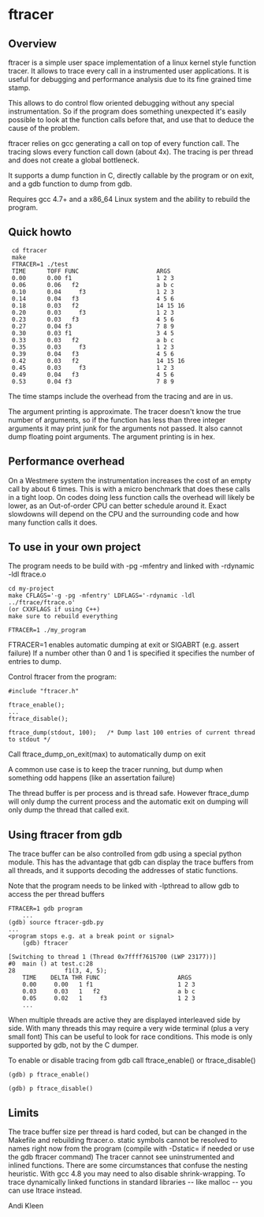 # ftracer

## Overview

ftracer is a simple user space implementation of a linux kernel style function tracer.
It allows to trace every call in a instrumented user applications. It is useful
for debugging and performance analysis due to its fine grained time stamp.

This allows to do control flow oriented debugging without any special
instrumentation. So if the program does something unexpected it's easily
possible to look at the function calls before that, and use that to
deduce the cause of the problem.

ftracer relies on gcc generating a call on top of every function call.
The tracing slows every function call down (about 4x).
The tracing is per thread and does not create a global bottleneck.

It supports a dump function in C, directly callable by the program
or on exit, and a gdb function to dump from gdb.

Requires gcc 4.7+ and a x86_64 Linux system and the ability to rebuild the program.

## Quick howto

     cd ftracer
     make
     FTRACER=1 ./test
     TIME      TOFF FUNC                      ARGS
     0.00      0.00 f1                        1 2 3
     0.06      0.06   f2                      a b c
     0.10      0.04     f3                    1 2 3
     0.14      0.04   f3                      4 5 6
     0.18      0.03   f2                      14 15 16
     0.20      0.03     f3                    1 2 3
     0.23      0.03   f3                      4 5 6
     0.27      0.04 f3                        7 8 9
     0.30      0.03 f1                        3 4 5
     0.33      0.03   f2                      a b c
     0.35      0.03     f3                    1 2 3
     0.39      0.04   f3                      4 5 6
     0.42      0.03   f2                      14 15 16
     0.45      0.03     f3                    1 2 3
     0.49      0.04   f3                      4 5 6
     0.53      0.04 f3                        7 8 9

The time stamps include the overhead from the tracing and are in us.

The argument printing is approximate. The tracer doesn't know
the true number of arguments, so if the function has less than three
integer arguments it may print junk for the arguments not passed.
It also cannot dump floating point arguments. The argument printing
is in hex.

## Performance overhead

On a Westmere system the instrumentation increases the cost of an empty call by
about 6 times. This is with a micro benchmark that does these calls in a tight
loop. On codes doing less function calls the overhead will likely be lower,
as an Out-of-order CPU can better schedule around it.
Exact slowdowns will depend on the CPU and the surrounding code and how many
function calls it does.

## To use in your own project

The program needs to be build with -pg -mfentry and linked with -rdynamic -ldl ftrace.o

	cd my-project
	make CFLAGS='-g -pg -mfentry' LDFLAGS='-rdynamic -ldl ../ftrace/ftrace.o'
	(or CXXFLAGS if using C++)
	make sure to rebuild everything

	FTRACER=1 ./my_program

FTRACER=1 enables automatic dumping at exit or SIGABRT (e.g. assert failure)
If a number other than 0 and 1 is specified it specifies the number of entries to dump.

Control ftracer from the program:

	#include "ftracer.h"

	ftrace_enable();
	...
	ftrace_disable();

	ftrace_dump(stdout, 100);	/* Dump last 100 entries of current thread to stdout */

Call ftrace_dump_on_exit(max) to automatically dump on exit

A common use case is to keep the tracer running, but dump when
something odd happens (like an assertation failure)

The thread buffer is per process and is thread safe. However
ftrace_dump will only dump the current process and the automatic exit
on dumping will only dump the thread that called exit.

## Using ftracer from gdb

The trace buffer can be also controlled from gdb using a special python module.
This has the advantage that gdb can display the trace buffers from all threads,
and it supports decoding the addresses of static functions.

Note that the program needs to be linked with -lpthread to allow gdb to access
the per thread buffers

	FTRACER=1 gdb program
        ...
	(gdb) source ftracer-gdb.py	
	...
	<program stops e.g. at a break point or signal>
        (gdb) ftracer

	[Switching to thread 1 (Thread 0x7ffff7615700 (LWP 23177))]
	#0  main () at test.c:28
	28              f1(3, 4, 5);
        TIME    DELTA THR FUNC                      ARGS
        0.00     0.00   1 f1                        1 2 3
        0.03     0.03   1   f2                      a b c
        0.05     0.02   1     f3                    1 2 3
        ...

When multiple threads are active they are displayed interleaved side by side.
With many threads this may require a very wide terminal (plus a very small font)
This can be useful to look for race conditions. This mode is only supported
by gdb, not by the C dumper.

To enable or disable tracing from gdb call ftrace_enable() or ftrace_disable()

	(gdb) p ftrace_enable()

	(gdb) p ftrace_disable()

## Limits

The trace buffer size per thread is hard coded, but can be changed
in the Makefile and rebuilding ftracer.o.
static symbols cannot be resolved to names right now from the program
(compile with -Dstatic= if needed or use the gdb ftracer command)
The tracer cannot see uninstrumented and inlined functions.
There are some circumstances that confuse the nesting heuristic.
With gcc 4.8 you may need to also disable shrink-wrapping.
To trace dynamically linked functions in standard libraries -- like
malloc -- you can use ltrace instead.

Andi Kleen
